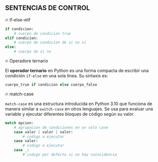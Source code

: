 ## SENTENCIAS DE CONTROL

:fire: if-else-elif

```python
if condicion:
    # cuerpo de condicion true
elif condicion:
    # cuerpo de condicion de si no si
else:
    # cuerpo de si no
```

:fire: Operadore ternario

El **operador ternario** en Python es una forma compacta de escribir una condición `if-else` en una sola línea. Su sintaxis es:

```python
cuerpo_true if condicion else cuerpo_false
```

:fire: match-case

`match-case` es una estructura introducida en Python 3.10 que funciona de manera similar a `switch-case` en otros lenguajes. Se usa para evaluar una variable y ejecutar diferentes bloques de código según su valor.

```python
match opcion:
    # agrupacion de condiciones en un solo case
    case valor | valor | valor:
        # codigo a ejecutar
    case valor:
        # codigo a ejecutar
    case _:
        # codigo por defecto si no hay coincidencia
```
